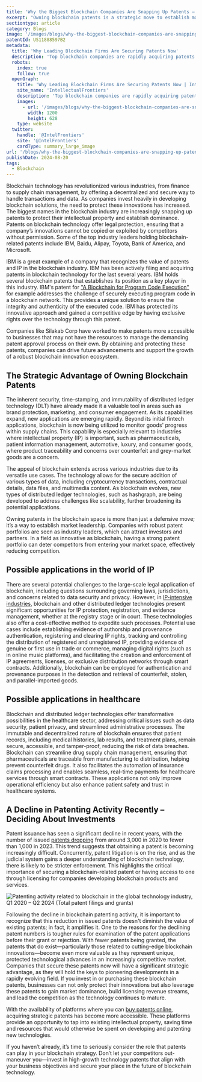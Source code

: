 ```yaml
---
title: 'Why the Biggest Blockchain Companies Are Snapping Up Patents — and You Should Be, Too'
excerpt: "Owning blockchain patents is a strategic move to establish market leadership, deter competition, and secure innovation. As patent issuance declines, the value of existing patents increases, making them critical assets for companies looking to dominate in the rapidly evolving blockchain industry."
sectiontype: article
category: Blogs
image: '/images/blogs/why-the-biggest-blockchain-companies-are-snapping-up-patents-and-you-should-be-too-1.webp'
patentId: US11888597B2
metadata:
  title: 'Why Leading Blockchain Firms Are Securing Patents Now'
  description: 'Top blockchain companies are rapidly acquiring patents to protect innovations. Learn why patents are key to staying competitive in the blockchain industry.'
  robots:
    index: true
    follow: true
  openGraph:
    title: 'Why Leading Blockchain Firms Are Securing Patents Now | IntellectualFrontiers'
    site_name: 'IntellectualFrontiers'
    description: 'Top blockchain companies are rapidly acquiring patents to protect innovations. Learn why patents are key to staying competitive in the blockchain industry.'
    images:
      - url: '/images/blogs/why-the-biggest-blockchain-companies-are-snapping-up-patents-and-you-should-be-too-1.webp'
        width: 1200
        height: 628
    type: website
  twitter:
    handle: '@IntelFrontiers'
    site: '@IntelFrontiers'
    cardType: summary_large_image
url: '/blogs/why-the-biggest-blockchain-companies-are-snapping-up-patents-and-you-should-be-too'
publishDate: 2024-08-20
tags:
  - Blockchain
---
```


Blockchain technology has revolutionized various industries, from finance to supply chain management, by offering a decentralized and secure way to handle transactions and data. As companies invest heavily in developing blockchain solutions, the need to protect these innovations has increased. The biggest names in the blockchain industry are increasingly snapping up patents to protect their intellectual property and establish dominance. Patents on blockchain technology offer legal protection, ensuring that a company’s innovations cannot be copied or exploited by competitors without permission. Some of the top industry leaders holding blockchain-related patents include IBM, Baidu, Alipay, Toyota, Bank of America, and Microsoft.

IBM is a great example of a company that recognizes the value of patents and IP in the blockchain industry. IBM has been actively filing and acquiring patents in blockchain technology for the last several years. IBM holds several blockchain patents that establishes its position as a key player in this industry. IBM's patent for <a href="https://www.coindesk.com/markets/2018/07/05/ibm-wants-to-track-code-milestones-on-a-blockchain/" target="_blank">"A Blockchain for Program Code Execution"</a> for example addresses the challenge of securely executing program code in a blockchain network. This provides a unique solution to ensure the integrity and authenticity of the executed code. IBM has protected its innovative approach and gained a competitive edge by having exclusive rights over the technology through this patent.

Companies like Silakab Corp have worked to make patents more accessible to businesses that may not have the resources to manage the demanding patent approval process on their own. By obtaining and protecting these patents, companies can drive future advancements and support the growth of a robust blockchain innovation ecosystem.

## The Strategic Advantage of Owning Blockchain Patents

The inherent security, time-stamping, and immutability of distributed ledger technology (DLT) have already made it a valuable tool in areas such as brand protection, marketing, and consumer engagement. As its capabilities expand, new applications are emerging rapidly. Beyond its initial fintech applications, blockchain is now being utilized to monitor goods' progress within supply chains. This capability is especially relevant to industries where intellectual property (IP) is important, such as pharmaceuticals, patient information management, automotive, luxury, and consumer goods, where product traceability and concerns over counterfeit and grey-market goods are a concern.

The appeal of blockchain extends across various industries due to its versatile use cases. The technology allows for the secure addition of various types of data, including cryptocurrency transactions, contractual details, data files, and multimedia content. As blockchain evolves, new types of distributed ledger technologies, such as hashgraph, are being developed to address challenges like scalability, further broadening its potential applications.

Owning patents in the blockchain space is more than just a defensive move; it’s a way to establish market leadership. Companies with robust patent portfolios are seen as industry leaders, which can attract investors and partners. In a field as innovative as blockchain, having a strong patent portfolio can deter competitors from entering your market space, effectively reducing competition.

## Possible applications in the world of IP

There are several potential challenges to the large-scale legal application of blockchain, including questions surrounding governing laws, jurisdictions, and concerns related to data security and privacy. However, in <a href="https://www.wipo.int/wipo_magazine/en/2018/01/article_0005.html" target="_blank">IP-intensive industries</a>, blockchain and other distributed ledger technologies present significant opportunities for IP protection, registration, and evidence management, whether at the registry stage or in court. These technologies also offer a cost-effective method to expedite such processes. Potential use cases include establishing evidence of authorship and provenance authentication, registering and clearing IP rights, tracking and controlling the distribution of registered and unregistered IP, providing evidence of genuine or first use in trade or commerce, managing digital rights (such as in online music platforms), and facilitating the creation and enforcement of IP agreements, licenses, or exclusive distribution networks through smart contracts. Additionally, blockchain can be employed for authentication and provenance purposes in the detection and retrieval of counterfeit, stolen, and parallel-imported goods.

## Possible applications in healthcare

Blockchain and distributed ledger technologies offer transformative possibilities in the healthcare sector, addressing critical issues such as data security, patient privacy, and streamlined administrative processes. The immutable and decentralized nature of blockchain ensures that patient records, including medical histories, lab results, and treatment plans, remain secure, accessible, and tamper-proof, reducing the risk of data breaches. Blockchain can streamline drug supply chain management, ensuring that pharmaceuticals are traceable from manufacturing to distribution, helping prevent counterfeit drugs. It also facilitates the automation of insurance claims processing and enables seamless, real-time payments for healthcare services through smart contracts. These applications not only improve operational efficiency but also enhance patient safety and trust in healthcare systems.

## A Decline in Patenting Activity Recently – Deciding About Investments

Patent issuance has seen a significant decline in recent years, with the number of issued <a href="https://www.forbes.com/sites/forbesbooksauthors/2023/08/17/the-crucial-role-of-patents-and-intellectual-property-in-the-blockchain-industry/" target="_blank">patents dropping</a> from around 3,000 in 2020 to fewer than 1,000 in 2023. This trend suggests that obtaining a patent is becoming increasingly difficult. Concurrently, patent litigation is on the rise, and as the judicial system gains a deeper understanding of blockchain technology, there is likely to be stricter enforcement. This highlights the critical importance of securing a blockchain-related patent or having access to one through licensing for companies developing blockchain products and services.

![Patenting activity related to blockchain in the global technology industry, Q1 2020 – Q2 2024 (Total patent filings and grants)](/images/blogs/why-the-biggest-blockchain-companies-are-snapping-up-patents-and-you-should-be-too-2.webp)

Following the decline in blockchain patenting activity, it is important to recognize that this reduction in issued patents doesn't diminish the value of existing patents; in fact, it amplifies it. One to the reasons for the declining patent numbers is tougher rules for examination of the patent applications before their grant or rejection. With fewer patents being granted, the patents that do exist—particularly those related to cutting-edge blockchain innovations—become even more valuable as they represent unique, protected technological advances in an increasingly competitive market. Companies that secure these patents now will have a significant strategic advantage, as they will hold the keys to pioneering developments in a rapidly evolving field. If you invest in or purchasing these blockchain patents, businesses can not only protect their innovations but also leverage these patents to gain market dominance, build licensing revenue streams, and lead the competition as the technology continues to mature.

With the availability of platforms where you can [buy patents online](https://www.intellectualfrontiers.com/), acquiring strategic patents has become more accessible. These platforms provide an opportunity to tap into existing intellectual property, saving time and resources that would otherwise be spent on developing and patenting new technologies.

If you haven’t already, it’s time to seriously consider the role that patents can play in your blockchain strategy. Don’t let your competitors out-maneuver you—invest in high-growth technology patents that align with your business objectives and secure your place in the future of blockchain technology.

